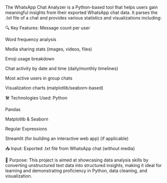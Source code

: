 The WhatsApp Chat Analyzer is a Python-based tool that helps users gain meaningful insights from their exported WhatsApp chat data. It parses the .txt file of a chat and provides various statistics and visualizations including:

🔍 Key Features:
Message count per user

Word frequency analysis

Media sharing stats (images, videos, files)

Emoji usage breakdown

Chat activity by date and time (daily/monthly timelines)

Most active users in group chats

Visualization charts (matplotlib/seaborn-based)

🛠 Technologies Used:
Python

Pandas

Matplotlib & Seaborn

Regular Expressions

Streamlit (for building an interactive web app) (if applicable)

📥 Input:
Exported .txt file from WhatsApp chat (without media)

🎯 Purpose:
This project is aimed at showcasing data analysis skills by converting unstructured text data into structured insights, making it ideal for learning and demonstrating proficiency in Python, data cleaning, and visualization.
